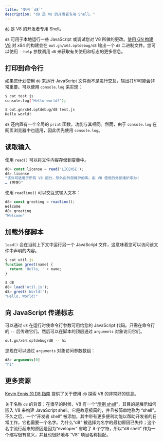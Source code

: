 ```yaml
---
title: "使用 `d8`"
description: "d8 是 V8 的开发者专用 Shell。"
---
```

[`d8`](https://source.chromium.org/chromium/chromium/src/+/main:v8/src/d8/) 是 V8 的开发者专用 Shell。

`d8` 可用于本地运行一些 JavaScript 或调试您对 V8 所做的更改。[使用 GN 构建 V8](/docs/build-gn) 对 x64 的构建会在 `out.gn/x64.optdebug/d8` 输出一个 `d8` 二进制文件。您可以使用 `--help` 参数调用 `d8` 来获取有关使用和标志的更多信息。

## 打印到命令行

如果您计划使用 `d8` 来运行 JavaScript 文件而不是进行交互，输出打印可能会非常重要。可以使用 `console.log` 来实现：

```bash
$ cat test.js
console.log('Hello world!');

$ out.gn/x64.optdebug/d8 test.js
Hello world!
```

`d8` 还内置有一个全局的 `print` 函数，功能与其相同。然而，由于 `console.log` 在网页浏览器中也适用，因此优先使用 `console.log`。

## 读取输入

使用 `read()` 可以将文件内容存储到变量中。

```js
d8> const license = read('LICENSE');
d8> license
"该许可适用于所有 V8 部分，除外由外部维护的库。由 V8 使用的外部维护库为：
… (等等)"
```

使用 `readline()` 可以交互式输入文本：

```js
d8> const greeting = readline();
Welcome
d8> greeting
"Welcome"
```

## 加载外部脚本

`load()` 会在当前上下文中运行另一个 JavaScript 文件，这意味着您可以访问该文件中声明的内容。

```js
$ cat util.js
function greet(name) {
  return 'Hello, ' + name;
}

$ d8
d8> load('util.js');
d8> greet('World!');
"Hello, World!"
```

## 向 JavaScript 传递标志

可以通过 `d8` 在运行时使命令行参数可用给您的 JavaScript 代码。只需在命令行的 `--` 后传递它们。然后可以在脚本的顶层通过 `arguments` 对象访问它们。

```bash
out.gn/x64.optdebug/d8 -- hi
```

您现在可以通过 `arguments` 对象访问参数数组：

```js
d8> arguments[0]
"hi"
```

## 更多资源

[Kevin Ennis 的 D8 指南](https://gist.github.com/kevincennis/0cd2138c78a07412ef21) 提供了关于使用 `d8` 探索 V8 的非常好的信息。

关于名称 `d8` 的背景：在很早的时候，V8 有一个“[示例 shell](https://chromium.googlesource.com/v8/v8/+/master/samples/shell.cc)”，其目的是展示如何嵌入 V8 来构建 JavaScript shell。它是故意极简的，并且被简单地称为 “shell”。不久之后，一个“开发者 shell” 被添加，其中带有更多便利功能以帮助开发者的日常工作，它也需要一个名字。为什么“d8” 被选择为名字的最初原因已失传；这个名字流行起来的原因是因为“eveloper” 省略了 8 个字符，所以“d8 shell” 作为一个缩写很有意义，并且也很好地与 “V8” 项目名称搭配。
